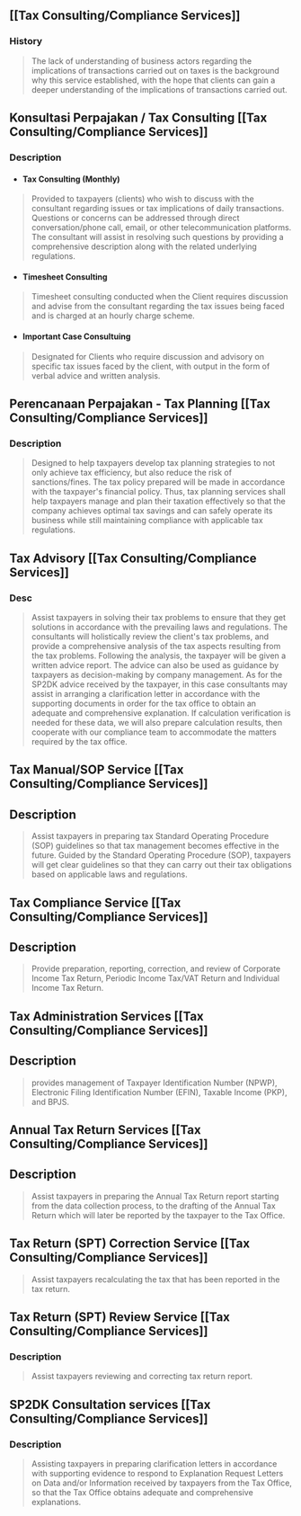 ## [[Tax Consulting/Compliance Services]]
### History
> The lack of understanding of business actors regarding the implications of transactions carried out on taxes is the background why this service established, with the hope that clients can gain a deeper understanding of the implications of transactions carried out.

## Konsultasi Perpajakan / Tax Consulting [[Tax Consulting/Compliance Services]]
### Description
- #### Tax Consulting (Monthly)
> Provided to taxpayers (clients) who wish to discuss with the consultant regarding issues or tax implications of daily transactions. Questions or concerns can be addressed through direct conversation/phone call, email, or other telecommunication platforms. The consultant will assist in resolving such questions by providing a comprehensive description along with the related underlying regulations. 
- #### Timesheet Consulting
> Timesheet consulting conducted when the Client requires discussion and advise from the consultant regarding the tax issues being faced and is charged at an hourly charge scheme. 
- #### Important Case Consultuing
> Designated for Clients who require discussion and advisory on specific tax issues faced by the client, with output in the form of verbal advice and written analysis.

## Perencanaan Perpajakan - Tax Planning [[Tax Consulting/Compliance Services]]
### Description
> Designed to help taxpayers develop tax planning strategies to not only achieve tax efficiency, but also reduce the risk of sanctions/fines. The tax policy prepared will be made in accordance with the taxpayer's financial policy. Thus, tax planning services shall help taxpayers manage and plan their taxation effectively so that the company achieves optimal tax savings and can safely operate its business while still maintaining compliance with applicable tax regulations. 

## Tax Advisory [[Tax Consulting/Compliance Services]]
### Desc
> Assist taxpayers in solving their tax problems to ensure that they get solutions in accordance with the prevailing laws and regulations.
> The consultants will holistically review the client's tax problems, and provide a comprehensive analysis of the tax aspects resulting from the tax problems. Following the analysis, the taxpayer will be given a written advice report.
> The advice can also be used as guidance by taxpayers as decision-making by company management.
> As for the SP2DK advice received by the taxpayer, in this case consultants may assist in arranging a clarification letter in accordance with the supporting documents in order for the tax office to obtain an adequate and comprehensive explanation. If calculation verification is needed for these data, we will also prepare calculation results, then cooperate with our compliance team to accommodate the matters required by the tax office.

## Tax Manual/SOP Service [[Tax Consulting/Compliance Services]]
## Description
> Assist taxpayers in preparing tax Standard Operating Procedure (SOP) guidelines so that tax management becomes effective in the future. Guided by the Standard Operating Procedure (SOP), taxpayers will get clear guidelines so that they can carry out their tax obligations based on applicable laws and regulations.

## Tax Compliance Service [[Tax Consulting/Compliance Services]]
## Description
> Provide preparation, reporting, correction, and review of Corporate Income Tax Return, Periodic Income Tax/VAT Return and Individual Income Tax Return.

## Tax Administration Services [[Tax Consulting/Compliance Services]]
## Description
> provides management of Taxpayer Identification Number (NPWP), Electronic Filing Identification Number (EFIN), Taxable Income (PKP), and BPJS.

## Annual Tax Return Services [[Tax Consulting/Compliance Services]]
## Description
> Assist taxpayers in preparing the Annual Tax Return report starting from the data collection process, to the drafting of the Annual Tax Return which will later be reported by the taxpayer to the Tax Office.

## Tax Return (SPT) Correction Service [[Tax Consulting/Compliance Services]]
> Assist taxpayers recalculating the tax that has been reported in the tax return.

## Tax Return (SPT) Review Service [[Tax Consulting/Compliance Services]]
### Description
> Assist taxpayers reviewing and correcting tax return report.

## SP2DK Consultation services [[Tax Consulting/Compliance Services]]
### Description
> Assisting taxpayers in preparing clarification letters in accordance with supporting evidence to respond to Explanation Request Letters on Data and/or Information received by taxpayers from the Tax Office, so that the Tax Office obtains adequate and comprehensive explanations.